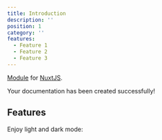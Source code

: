 ```yaml
---
title: Introduction
description: ''
position: 1
category: ''
features:
  - Feature 1
  - Feature 2
  - Feature 3
---
```




[Module]() for [NuxtJS](https://nuxtjs.org).

<alert type="success">

Your documentation has been created successfully!

</alert>

## Features

<list :items="features"></list>

<p class="flex items-center">Enjoy light and dark mode:&nbsp;<app-color-switcher class="inline-flex ml-2"></app-color-switcher></p>
